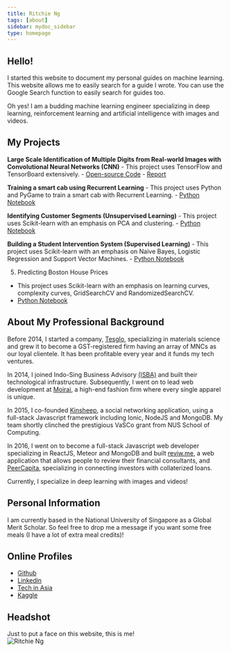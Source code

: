 ```yaml
---
title: Ritchie Ng
tags: [about]
sidebar: mydoc_sidebar
type: homepage
---
```

## Hello! 

I started this website to document my personal guides on machine learning. This website allows me to easily search for a guide I wrote. You can use the Google Search function to easily search for guides too. 

Oh yes! I am a budding machine learning engineer specializing in deep learning, reinforcement learning and artificial intelligence with images and videos.

## My Projects

**Large Scale Identification of Multiple Digits from Real-world Images with Convolutional Neural Networks (CNN)**
    - This project uses TensorFlow and TensorBoard extensively. 
    - [Open-source Code](https://github.com/ritchieng/NumNum)
    - [Report](https://github.com/ritchieng/NumNum/blob/master/NumNum/report/report.pdf)

**Training a smart cab using Recurrent Learning**
    - This project uses Python and PyGame to train a smart cab with Recurrent Learning.
    - [Python Notebook](http://www.ritchieng.com/machine-learning-proj-smart-cab/)

**Identifying Customer Segments (Unsupervised Learning)**
    - This project uses Scikit-learn with an emphasis on PCA and clustering.
    - [Python Notebook](http://www.ritchieng.com/machine-learning-project-customer-segments/)

**Building a Student Intervention System (Supervised Learning)**
    - This project uses Scikit-learn with an emphasis on Naive Bayes, Logistic Regression and Support Vector Machines.
    - [Python Notebook](http://www.ritchieng.com/machine-learning-project-student-intervention/)

5. Predicting Boston House Prices 
- This project uses Scikit-learn with an emphasis on learning curves, complexity curves, GridSearchCV and RandomizedSearchCV.
- [Python Notebook](http://www.ritchieng.com/machine-learning-project-boston-home-prices/)

## About My Professional Background
Before 2014, I started a company, [Tesglo](http://www.tesglo.com), specializing in materials science and grew it to become a GST-registered firm having an array of MNCs as our loyal clientele. It has been profitable every year and it funds my tech ventures.

In 2014, I joined Indo-Sing Business Advisory [(ISBA)](http://www.isbabiz.com/about/) and built their technological infrastructure. Subsequently, I went on to lead web development at [Moirai](http://www.moiraidesign.com), a high-end fashion firm where every single apparel is unique.

In 2015, I co-founded [Kinsheep](http://www.jfdi.asia/blog/jfdi-discover-helps-kinsheep-win-10k), a social networking application, using a full-stack Javascript framework including Ionic, NodeJS and MongoDB. My team shortly clinched the prestigious VaSCo grant from NUS School of Computing.

In 2016, I went on to become a full-stack Javascript web developer specializing in ReactJS, Meteor and MongoDB and built [reviw.me](https://www.reviw.me), a web application that allows people to review their financial consultants, and [PeerCapita](https://www.peercapita.com), specializing in connecting investors with collaterized loans.

Currently, I specialize in deep learning with images and videos!

## Personal Information
I am currently based in the National University of Singapore as a Global Merit Scholar. So feel free to drop me a message if you want some free meals (I have a lot of extra meal credits)!

## Online Profiles
- [Github](https://github.com/ritchieng)
- [Linkedin](https://www.linkedin.com/in/ritchieng)
- [Tech in Asia](https://www.techinasia.com/profile/ritchieng)
- [Kaggle](https://www.kaggle.com/ritchieng)

## Headshot
Just to put a face on this website, this is me!
<br />
![Ritchie Ng](http://res.cloudinary.com/ritchieng/image/upload/v1468818829/ritchieng.com/ritchieng_web_gt0o50.png)
